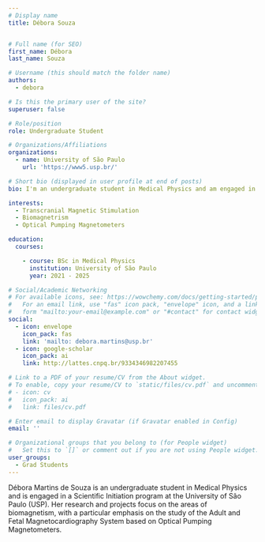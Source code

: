 ```yaml
---
# Display name
title: Débora Souza


# Full name (for SEO)
first_name: Débora
last_name: Souza

# Username (this should match the folder name)
authors:
  - debora

# Is this the primary user of the site?
superuser: false

# Role/position
role: Undergraduate Student  

# Organizations/Affiliations
organizations:
  - name: University of São Paulo
    url: 'https://www5.usp.br/'

# Short bio (displayed in user profile at end of posts)
bio: I'm an undergraduate student in Medical Physics and am engaged in a Scientific Initiation program at the University of São Paulo (USP). Her research and projects focus on the areas of biomagnetism, with a particular emphasis on the study of the Adult and Fetal Magnetocardiography System based on Optical Pumping Magnetometers.

interests:
  - Transcranial Magnetic Stimulation 
  - Biomagnetrism
  - Optical Pumping Magnetometers

education:
  courses:

    - course: BSc in Medical Physics
      institution: University of São Paulo
      year: 2021 - 2025

# Social/Academic Networking
# For available icons, see: https://wowchemy.com/docs/getting-started/page-builder/#icons
#   For an email link, use "fas" icon pack, "envelope" icon, and a link in the
#   form "mailto:your-email@example.com" or "#contact" for contact widget.
social:
  - icon: envelope
    icon_pack: fas
    link: 'mailto: debora.martins@usp.br'
  - icon: google-scholar
    icon_pack: ai
    link: http://lattes.cnpq.br/9334346982207455

# Link to a PDF of your resume/CV from the About widget.
# To enable, copy your resume/CV to `static/files/cv.pdf` and uncomment the lines below.
# - icon: cv
#   icon_pack: ai
#   link: files/cv.pdf

# Enter email to display Gravatar (if Gravatar enabled in Config)
email: ''

# Organizational groups that you belong to (for People widget)
#   Set this to `[]` or comment out if you are not using People widget.
user_groups:
  - Grad Students
---
```

Débora Martins de Souza is an undergraduate student in Medical Physics and is engaged in a Scientific Initiation program at the University of São Paulo (USP). Her research and projects focus on the areas of biomagnetism, with a particular emphasis on the study of the Adult and Fetal Magnetocardiography System based on Optical Pumping Magnetometers.

